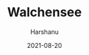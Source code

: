 ---
author: "Harshanu"
title: "Walchensee"
date: 2021-08-20
description: "Walchensee, Germany"
tags: ["walchensee", "germany", "alps", "lake", "garmisch", "cycling", "swimming"]
thumbnail: https://images.unsplash.com/photo-1621801284228-c04331a730ba?ixlib=rb-1.2.1&ixid=MnwxMjA3fDB8MHxwaG90by1wYWdlfHx8fGVufDB8fHx8&auto=format&fit=crop&w=735&q=80
---
